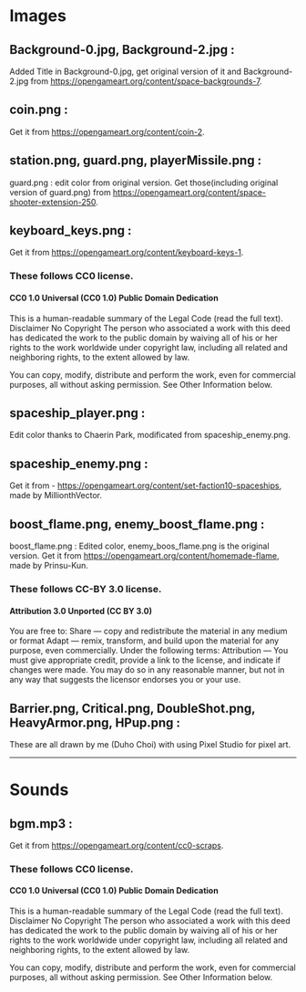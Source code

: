 # Images

## Background-0.jpg, Background-2.jpg : 
Added Title in Background-0.jpg, get original version of it and Background-2.jpg from https://opengameart.org/content/space-backgrounds-7.

## coin.png : 
Get it from https://opengameart.org/content/coin-2.

## station.png, guard.png, playerMissile.png : 
guard.png : edit color from original version.
Get those(including original version of guard.png) from https://opengameart.org/content/space-shooter-extension-250.

## keyboard_keys.png : 
Get it from https://opengameart.org/content/keyboard-keys-1.


### These follows CC0 license.

#### CC0 1.0 Universal (CC0 1.0) Public Domain Dedication
This is a human-readable summary of the Legal Code (read the full text). Disclaimer
No Copyright
The person who associated a work with this deed has dedicated the work to the public domain by waiving all of his or her rights to the work worldwide under copyright law, including all related and neighboring rights, to the extent allowed by law.

You can copy, modify, distribute and perform the work, even for commercial purposes, all without asking permission. See Other Information below.



## spaceship_player.png : 
Edit color thanks to Chaerin Park, modificated from spaceship_enemy.png.

## spaceship_enemy.png : 
Get it from - https://opengameart.org/content/set-faction10-spaceships, made by MillionthVector.

## boost_flame.png, enemy_boost_flame.png : 
boost_flame.png : Edited color, enemy_boos_flame.png is the original version. Get it from https://opengameart.org/content/homemade-flame, made by Prinsu-Kun.


### These follows CC-BY 3.0 license.

#### Attribution 3.0 Unported (CC BY 3.0)
You are free to:
Share — copy and redistribute the material in any medium or format
Adapt — remix, transform, and build upon the material
for any purpose, even commercially.
Under the following terms:
Attribution — You must give appropriate credit, provide a link to the license, and indicate if changes were made. You may do so in any reasonable manner, but not in any way that suggests the licensor endorses you or your use.


## Barrier.png, Critical.png, DoubleShot.png, HeavyArmor.png, HPup.png : 
These are all drawn by me (Duho Choi) with using Pixel Studio for pixel art.

---
# Sounds

## bgm.mp3 : 
Get it from https://opengameart.org/content/cc0-scraps.

    
### These follows CC0 license.

#### CC0 1.0 Universal (CC0 1.0) Public Domain Dedication
This is a human-readable summary of the Legal Code (read the full text). Disclaimer
No Copyright
The person who associated a work with this deed has dedicated the work to the public domain by waiving all of his or her rights to the work worldwide under copyright law, including all related and neighboring rights, to the extent allowed by law.

You can copy, modify, distribute and perform the work, even for commercial purposes, all without asking permission. See Other Information below.

